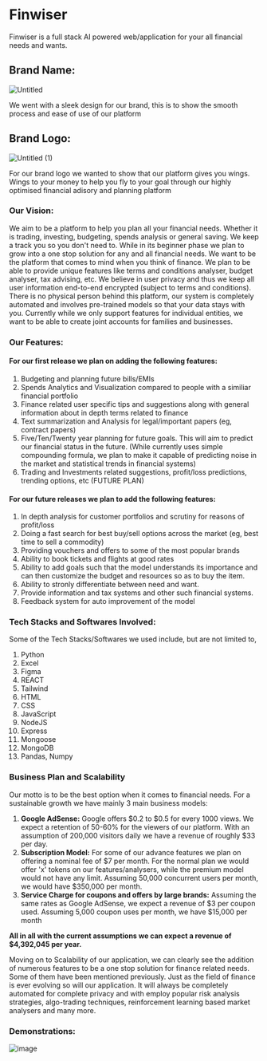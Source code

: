 # Finwiser
Finwiser is a full stack AI powered web/application for your all financial needs and wants. 

## Brand Name: 
![Untitled](https://github.com/shrey7ansh07/finwiser/assets/72234861/dfc0d4bb-6d3b-416e-87dd-d403cc1a64b5)

We went with a sleek design for our brand, this is to show the smooth process and ease of use of our platform

## Brand Logo: 
![Untitled (1)](https://github.com/shrey7ansh07/finwiser/assets/72234861/1885382b-c4fe-485b-afc0-6cae5c108ac2)

For our brand logo we wanted to show that our platform gives you wings. Wings to your money to help you fly to your goal through our highly optimised financial adisory and planning platform

### Our Vision:
We aim to be a platform to help you plan all your financial needs. Whether it is trading, investing, budgeting, spends analysis or general saving. We keep a track you so you don't need to. While in its beginner phase we plan to grow into a one stop solution for any and all financial needs. We want to be the platform that comes to mind when you think of finance. We plan to be able to provide unique features like terms and conditions analyser, budget analyser, tax advising, etc. We believe in user privacy and thus we keep all user information end-to-end encrypted (subject to terms and conditions). There is no physical person behind this platform, our system is completely automated and involves pre-trained models so that your data stays with you. Currently while we only support features for individual entities, we want to be able to create joint accounts for families and businesses. 

### Our Features:
#### For our first release we plan on adding the following features:
1. Budgeting and planning future bills/EMIs
2. Spends Analytics and Visualization compared to people with a similiar financial portfolio
3. Finance related user specific tips and suggestions along with general information about in depth terms related to finance
4. Text summarization and Analysis for legal/important papers (eg, contract papers)
5. Five/Ten/Twenty year planning for future goals. This will aim to predict our financial status in the future. (While currently uses simple compounding formula, we plan to make it capable of predicting noise in the market and statistical trends in financial systems)
6. Trading and Investments related suggestions, profit/loss predictions, trending options, etc (FUTURE PLAN)

#### For our future releases we plan to add the following features:
1. In depth analysis for customer portfolios and scrutiny for reasons of profit/loss
2. Doing a fast search for best buy/sell options across the market (eg, best time to sell a commodity)
3. Providing vouchers and offers to some of the most popular brands
4. Ability to book tickets and flights at good rates
5. Ability to add goals such that the model understands its importance and can then customize the budget and resources so as to buy the item.
6. Ability to stronly differentiate between need and want.
7. Provide information and tax systems and other such financial systems.
8. Feedback system for auto improvement of the model

### Tech Stacks and Softwares Involved:
Some of the Tech Stacks/Softwares we used include, but are not limited to,
1. Python
2. Excel
3. Figma
4. REACT
5. Tailwind
6. HTML
7. CSS
8. JavaScript
9. NodeJS
10. Express
11. Mongoose
12. MongoDB
13. Pandas, Numpy

### Business Plan and Scalability
Our motto is to be the best option when it comes to financial needs. For a sustainable growth we have mainly 3 main business models:
1. **Google AdSense:** Google offers $0.2 to $0.5 for every 1000 views. We expect a retention of 50-60% for the viewers of our platform. With an assumption of 200,000 visitors daily we have a revenue of roughly $33 per day.
2. **Subscription Model:** For some of our advance features we plan on offering a nominal fee of $7 per month. For the normal plan we would offer 'x' tokens on our features/analysers, while the premium model would not have any limit. Assuming 50,000 concurrent users per month, we would have $350,000 per month.
3. **Service Charge for coupons and offers by large brands:** Assuming the same rates as Google AdSense, we expect a revenue of $3 per coupon used. Assuming 5,000 coupon uses per month, we have $15,000 per month

**All in all with the current assumptions we can expect a revenue of $4,392,045 per year.**

Moving on to Scalability of our application, we can clearly see the addition of numerous features to be a one stop solution for finance related needs. Some of them have been mentioned previously. Just as the field of finance is ever evolving so will our application. It will always be completely automated for complete privacy and with employ popular risk analysis strategies, algo-trading techniques, reinforcement learning based market analysers and many more.
    
### Demonstrations:

![image](https://github.com/shrey7ansh07/finwiser/assets/72234861/2097e1a9-7698-47ae-81ce-f0a5de8ff90a)
